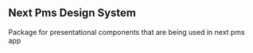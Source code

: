 ## Next Pms Design System

Package for presentational components that are being used in next pms app